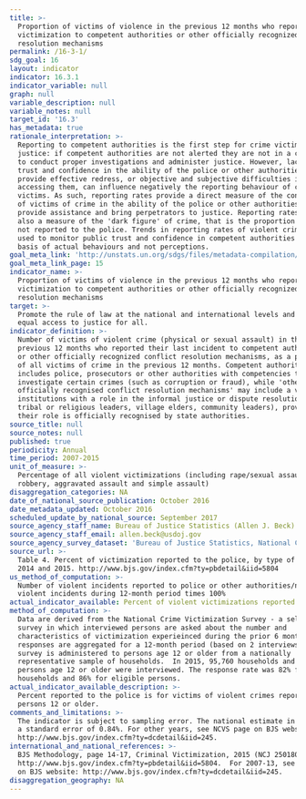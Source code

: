 ```yaml
---
title: >-
  Proportion of victims of violence in the previous 12 months who reported their
  victimization to competent authorities or other officially recognized conflict
  resolution mechanisms
permalink: /16-3-1/
sdg_goal: 16
layout: indicator
indicator: 16.3.1
indicator_variable: null
graph: null
variable_description: null
variable_notes: null
target_id: '16.3'
has_metadata: true
rationale_interpretation: >-
  Reporting to competent authorities is the first step for crime victims to seek
  justice: if competent authorities are not alerted they are not in a condition
  to conduct proper investigations and administer justice. However, lack of
  trust and confidence in the ability of the police or other authorities to
  provide effective redress, or objective and subjective difficulties in
  accessing them, can influence negatively the reporting behaviour of crime
  victims. As such, reporting rates provide a direct measure of the confidence
  of victims of crime in the ability of the police or other authorities to
  provide assistance and bring perpetrators to justice. Reporting rates provide
  also a measure of the 'dark figure' of crime, that is the proportion of crimes
  not reported to the police. Trends in reporting rates of violent crime can be
  used to monitor public trust and confidence in competent authorities on the
  basis of actual behaviours and not perceptions.
goal_meta_link: 'http://unstats.un.org/sdgs/files/metadata-compilation/Metadata-Goal-16.pdf'
goal_meta_link_page: 15
indicator_name: >-
  Proportion of victims of violence in the previous 12 months who reported their
  victimization to competent authorities or other officially recognized conflict
  resolution mechanisms
target: >-
  Promote the rule of law at the national and international levels and ensure
  equal access to justice for all.
indicator_definition: >-
  Number of victims of violent crime (physical or sexual assault) in the
  previous 12 months who reported their last incident to competent authorities
  or other officially recognized conflict resolution mechanisms, as a percentage
  of all victims of crime in the previous 12 months. Competent authorities
  includes police, prosecutors or other authorities with competencies to
  investigate certain crimes (such as corruption or fraud), while 'other
  officially recognised conflict resolution mechanisms' may include a variety of
  institutions with a role in the informal justice or dispute resolution (e.g.
  tribal or religious leaders, village elders, community leaders), provided
  their role is officially recognised by state authorities.
source_title: null
source_notes: null
published: true
periodicity: Annual
time_period: 2007-2015
unit_of_measure: >-
  Percentage of all violent victimizations (including rape/sexual assault,
  robbery, aggravated assault and simple assault)
disaggregation_categories: NA
date_of_national_source_publication: October 2016
date_metadata_updated: October 2016
scheduled_update_by_national_source: September 2017
source_agency_staff_name: Bureau of Justice Statistics (Allen J. Beck)
source_agency_staff_email: allen.beck@usdoj.gov
source_agency_survey_dataset: 'Bureau of Justice Statistics, National Crime Victimization Survey'
source_url: >-
  Table 4. Percent of victimization reported to the police, by type of crime,
  2014 and 2015. http://www.bjs.gov/index.cfm?ty=pbdetail&iid=5804
us_method_of_computation: >-
  Number of violent incidents reported to police or other authorities/number of
  violent incidents during 12-month period times 100%
actual_indicator_available: Percent of violent victimizations reported to the police.
method_of_computation: >-
  Data are derived from the National Crime Victimization Survey - a self-report
  survey in which interviewed persons are asked about the number and
  characteristics of victimization experieinced during the prior 6 months.  The
  responses are aggregated for a 12-month period (based on 2 interviews).  The
  survey is administered to persons age 12 or older from a nationally
  representative sample of households.  In 2015, 95,760 households and 163,880
  persons age 12 or older were interviewed. The response rate was 82% for
  households and 86% for eligible persons.
actual_indicator_available_description: >-
  Percent reported to the police is for victims of violent crimes reported by
  persons 12 or older.
comments_and_limitations: >-
  The indicator is subject to sampling error. The national estimate in 2015 had
  a standard error of 0.84%. For other years, see NCVS page on BJS website:
  http://www.bjs.gov/index.cfm?ty=dcdetail&iid=245.
international_and_national_references: >-
  BJS Methodology, page 14-17, Criminal Victimization, 2015 (NCJ 250180),
  http://www.bjs.gov/index.cfm?ty=pbdetail&iid=5804.  For 2007-13, see NCVS page
  on BJS website: http://www.bjs.gov/index.cfm?ty=dcdetail&iid=245.
disaggregation_geography: NA
---
```


